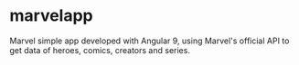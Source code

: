 # marvelapp
Marvel simple app developed with Angular 9, using Marvel's official API to get data of heroes, comics, creators and series.
